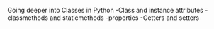 Going deeper into Classes in Python
-Class and instance attributes
-classmethods and staticmethods
-properties
-Getters and setters
